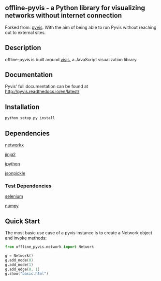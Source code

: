 ## offline-pyvis - a Python library for visualizing networks without internet connection

Forked from: [pyvis](https://github.com/WestHealth/pyvis). With the aim of being able to run Pyvis without reaching out to external sites.

## Description

offline-pyvis is built around [visjs](http://visjs.org/), a JavaScript visualization library.

## Documentation

Pyvis' full documentation can be found at http://pyvis.readthedocs.io/en/latest/

## Installation

```bash
python setup.py install
```

## Dependencies

[networkx](https://networkx.github.io/)

[jinja2](http://jinja.pocoo.org/)

[ipython](https://ipython.org/ipython-doc/2/install/install.html)

[jsonpickle](https://jsonpickle.github.io/)

### Test Dependencies

[selenium](https://www.selenium.dev/documentation/webdriver/)

[numpy](https://numpy.org/install/)

## Quick Start

The most basic use case of a pyvis instance is to create a Network object and invoke methods:

```python
from offline_pyvis.network import Network

g = Network()
g.add_node(0)
g.add_node(1)
g.add_edge(0, 1)
g.show("basic.html")
```
